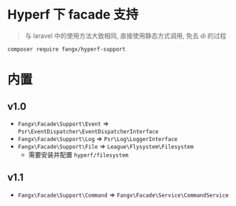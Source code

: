 # Hyperf 下 facade 支持

>  与 laravel 中的使用方法大致相同, 直接使用静态方式调用, 免去 di 的过程

```
composer require fangx/hyperf-support
```

# 内置

## v1.0
- `Fangx\Facade\Support\Event` => `Psr\EventDispatcher\EventDispatcherInterface`
- `Fangx\Facade\Support\Log` => `Psr\Log\LoggerInterface`
- `Fangx\Facade\Support\File` => `League\Flysystem\Filesystem`
    - 需要安装并配置 `hyperf/filesystem`

## v1.1
- `Fangx\Facade\Support\Command` => `Fangx\Facade\Service\CommandService`